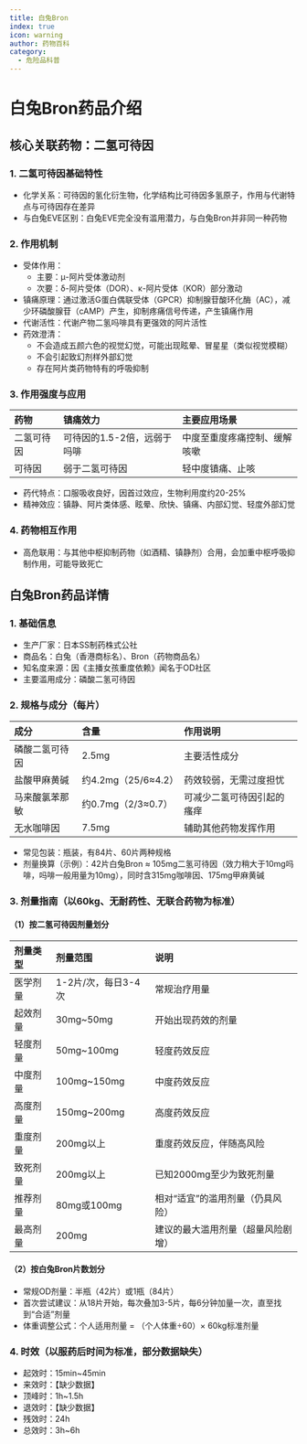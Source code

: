 ```yaml
---
title: 白兔Bron
index: true
icon: warning
author: 药物百科
category:
  - 危险品科普
---
```


# 白兔Bron药品介绍
## 核心关联药物：二氢可待因
### 1. 二氢可待因基础特性
- 化学关系：可待因的氢化衍生物，化学结构比可待因多氢原子，作用与代谢特点与可待因存在差异
- 与白兔EVE区别：白兔EVE完全没有滥用潜力，与白兔Bron并非同一种药物


### 2. 作用机制
- 受体作用：
  - 主要：μ-阿片受体激动剂
  - 次要：δ-阿片受体（DOR）、κ-阿片受体（KOR）部分激动
- 镇痛原理：通过激活G蛋白偶联受体（GPCR）抑制腺苷酸环化酶（AC），减少环磷酸腺苷（cAMP）产生，抑制疼痛信号传递，产生镇痛作用
- 代谢活性：代谢产物二氢吗啡具有更强效的阿片活性
- 药效澄清：
  - 不会造成五颜六色的视觉幻觉，可能出现眩晕、冒星星（类似视觉模糊）
  - 不会引起致幻剂样外部幻觉
  - 存在阿片类药物特有的呼吸抑制


### 3. 作用强度与应用
| 药物 | 镇痛效力 | 主要应用场景 |
| :--- | :--- | :--- |
| 二氢可待因 | 可待因的1.5-2倍，远弱于吗啡 | 中度至重度疼痛控制、缓解咳嗽 |
| 可待因 | 弱于二氢可待因 | 轻中度镇痛、止咳 |
- 药代特点：口服吸收良好，因首过效应，生物利用度约20-25%
- 精神效应：镇静、阿片类体感、眩晕、欣快、镇痛、内部幻觉、轻度外部幻觉


### 4. 药物相互作用
- 高危联用：与其他中枢抑制药物（如酒精、镇静剂）合用，会加重中枢呼吸抑制作用，可能导致死亡


## 白兔Bron药品详情
### 1. 基础信息
- 生产厂家：日本SS制药株式公社
- 商品名：白兔（香港商标名）、Bron（药物商品名）
- 知名度来源：因《主播女孩重度依赖》闻名于OD社区
- 主要滥用成分：磷酸二氢可待因


### 2. 规格与成分（每片）
| 成分 | 含量 | 作用说明 |
| :--- | :--- | :--- |
| 磷酸二氢可待因 | 2.5mg | 主要活性成分 |
| 盐酸甲麻黄碱 | 约4.2mg（25/6≈4.2） | 药效较弱，无需过度担忧 |
| 马来酸氯苯那敏 | 约0.7mg（2/3≈0.7） | 可减少二氢可待因引起的瘙痒 |
| 无水咖啡因 | 7.5mg | 辅助其他药物发挥作用 |
- 常见包装：瓶装，有84片、60片两种规格
- 剂量换算（示例）：42片白兔Bron ≈ 105mg二氢可待因（效力稍大于10mg吗啡，吗啡一般用量为10mg），同时含315mg咖啡因、175mg甲麻黄碱


### 3. 剂量指南（以60kg、无耐药性、无联合药物为标准）
#### （1）按二氢可待因剂量划分
| 剂量类型 | 剂量范围 | 说明 |
| :--- | :--- | :--- |
| 医学剂量 | 1-2片/次，每日3-4次 | 常规治疗用量 |
| 起效剂量 | 30mg~50mg | 开始出现药效的剂量 |
| 轻度剂量 | 50mg~100mg | 轻度药效反应 |
| 中度剂量 | 100mg~150mg | 中度药效反应 |
| 高度剂量 | 150mg~200mg | 高度药效反应 |
| 重度剂量 | 200mg以上 | 重度药效反应，伴随高风险 |
| 致死剂量 | 200mg以上 | 已知2000mg至少为致死剂量 |
| 推荐剂量 | 80mg或100mg | 相对“适宜”的滥用剂量（仍具风险） |
| 最高剂量 | 200mg | 建议的最大滥用剂量（超量风险剧增） |

#### （2）按白兔Bron片数划分
- 常规OD剂量：半瓶（42片）或1瓶（84片）
- 首次尝试建议：从18片开始，每次叠加3-5片，每6分钟加量一次，直至找到“合适”剂量
- 体重调整公式：个人适用剂量 = （个人体重÷60）× 60kg标准剂量


### 4. 时效（以服药后时间为标准，部分数据缺失）
- 起效时：15min~45min
- 来效时：【缺少数据】
- 顶峰时：1h~1.5h
- 退效时：【缺少数据】
- 残效时：24h
- 总效时：3h~6h